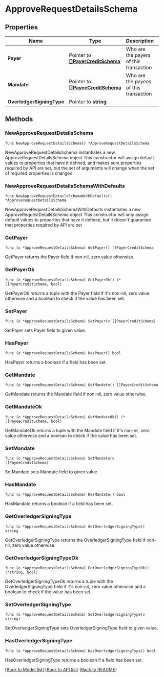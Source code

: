 # ApproveRequestDetailsSchema

## Properties

Name | Type | Description | Notes
------------ | ------------- | ------------- | -------------
**Payer** | Pointer to [**[]PayerCreditSchema**](PayerCreditSchema.md) | Who are the payers of this transaction | [optional] 
**Mandate** | Pointer to [**[]PayeeCreditSchema**](PayeeCreditSchema.md) | Who are the payees of this transaction | [optional] 
**OverledgerSigningType** | Pointer to **string** |  | [optional] 

## Methods

### NewApproveRequestDetailsSchema

`func NewApproveRequestDetailsSchema() *ApproveRequestDetailsSchema`

NewApproveRequestDetailsSchema instantiates a new ApproveRequestDetailsSchema object
This constructor will assign default values to properties that have it defined,
and makes sure properties required by API are set, but the set of arguments
will change when the set of required properties is changed

### NewApproveRequestDetailsSchemaWithDefaults

`func NewApproveRequestDetailsSchemaWithDefaults() *ApproveRequestDetailsSchema`

NewApproveRequestDetailsSchemaWithDefaults instantiates a new ApproveRequestDetailsSchema object
This constructor will only assign default values to properties that have it defined,
but it doesn't guarantee that properties required by API are set

### GetPayer

`func (o *ApproveRequestDetailsSchema) GetPayer() []PayerCreditSchema`

GetPayer returns the Payer field if non-nil, zero value otherwise.

### GetPayerOk

`func (o *ApproveRequestDetailsSchema) GetPayerOk() (*[]PayerCreditSchema, bool)`

GetPayerOk returns a tuple with the Payer field if it's non-nil, zero value otherwise
and a boolean to check if the value has been set.

### SetPayer

`func (o *ApproveRequestDetailsSchema) SetPayer(v []PayerCreditSchema)`

SetPayer sets Payer field to given value.

### HasPayer

`func (o *ApproveRequestDetailsSchema) HasPayer() bool`

HasPayer returns a boolean if a field has been set.

### GetMandate

`func (o *ApproveRequestDetailsSchema) GetMandate() []PayeeCreditSchema`

GetMandate returns the Mandate field if non-nil, zero value otherwise.

### GetMandateOk

`func (o *ApproveRequestDetailsSchema) GetMandateOk() (*[]PayeeCreditSchema, bool)`

GetMandateOk returns a tuple with the Mandate field if it's non-nil, zero value otherwise
and a boolean to check if the value has been set.

### SetMandate

`func (o *ApproveRequestDetailsSchema) SetMandate(v []PayeeCreditSchema)`

SetMandate sets Mandate field to given value.

### HasMandate

`func (o *ApproveRequestDetailsSchema) HasMandate() bool`

HasMandate returns a boolean if a field has been set.

### GetOverledgerSigningType

`func (o *ApproveRequestDetailsSchema) GetOverledgerSigningType() string`

GetOverledgerSigningType returns the OverledgerSigningType field if non-nil, zero value otherwise.

### GetOverledgerSigningTypeOk

`func (o *ApproveRequestDetailsSchema) GetOverledgerSigningTypeOk() (*string, bool)`

GetOverledgerSigningTypeOk returns a tuple with the OverledgerSigningType field if it's non-nil, zero value otherwise
and a boolean to check if the value has been set.

### SetOverledgerSigningType

`func (o *ApproveRequestDetailsSchema) SetOverledgerSigningType(v string)`

SetOverledgerSigningType sets OverledgerSigningType field to given value.

### HasOverledgerSigningType

`func (o *ApproveRequestDetailsSchema) HasOverledgerSigningType() bool`

HasOverledgerSigningType returns a boolean if a field has been set.


[[Back to Model list]](../README.md#documentation-for-models) [[Back to API list]](../README.md#documentation-for-api-endpoints) [[Back to README]](../README.md)


